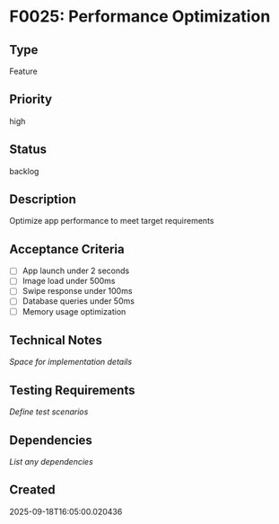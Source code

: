 # F0025: Performance Optimization

## Type
Feature

## Priority
high

## Status
backlog

## Description
Optimize app performance to meet target requirements

## Acceptance Criteria
- [ ] App launch under 2 seconds
- [ ] Image load under 500ms
- [ ] Swipe response under 100ms
- [ ] Database queries under 50ms
- [ ] Memory usage optimization

## Technical Notes
_Space for implementation details_

## Testing Requirements
_Define test scenarios_

## Dependencies
_List any dependencies_

## Created
2025-09-18T16:05:00.020436
